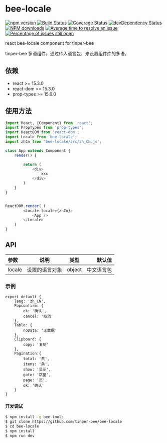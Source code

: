 # bee-locale

[![npm version](https://img.shields.io/npm/v/bee-locale.svg)](https://www.npmjs.com/package/bee-locale)
[![Build Status](https://img.shields.io/travis/tinper-bee/bee-locale/master.svg)](https://travis-ci.org/tinper-bee/bee-locale)
[![Coverage Status](https://coveralls.io/repos/github/tinper-bee/bee-locale/badge.svg?branch=master)](https://coveralls.io/github/tinper-bee/bee-locale?branch=master)
[![devDependency Status](https://img.shields.io/david/dev/tinper-bee/bee-locale.svg)](https://david-dm.org/tinper-bee/bee-locale#info=devDependencies)
[![NPM downloads](http://img.shields.io/npm/dm/bee-locale.svg?style=flat)](https://npmjs.org/package/bee-locale)
[![Average time to resolve an issue](http://isitmaintained.com/badge/resolution/tinper-bee/bee-locale.svg)](http://isitmaintained.com/project/tinper-bee/bee-locale "Average time to resolve an issue")
[![Percentage of issues still open](http://isitmaintained.com/badge/open/tinper-bee/bee-locale.svg)](http://isitmaintained.com/project/tinper-bee/bee-locale "Percentage of issues still open")


react bee-locale component for tinper-bee

tinper-bee 多语组件，通过传入语言包，来设置组件库的多语。

## 依赖

- react >= 15.3.0
- react-dom >= 15.3.0
- prop-types >= 15.6.0

## 使用方法

```js
import React, {Component} from 'react';
import PropTypes from 'prop-types';
import ReactDOM from 'react-dom';
import Locale from 'bee-locale';
import zhCn from 'bee-locale/src/zh_CN.js';

class App extends Component {
    render() {

        return (
            <div>
                xxx
            </div>
        )
    }
}


ReactDOM.render( (
        <Locale locale={zhCn}>
            <App />
        </Locale>
    )
}


```



## API

|参数|说明|类型|默认值|
|:--|:---:|:--:|---:|
|locale|设置的语言对象|object|中文语言包|

### 示例

```
export default {
    lang: 'zh_CN',
    Popconfirm: {
        ok: '确认',
        cancel: '取消'
    },
    Table: {
        noData: '无数据'
    },
    Clipboard: {
        copy: '复制'
    },
    Pagination:{
        total: '共',
        items: '条',
        show: '显示',
        goto: '跳至',
        page: '页',
        ok: '确认'
    }
}
```

#### 开发调试

```sh
$ npm install -g bee-tools
$ git clone https://github.com/tinper-bee/bee-locale
$ cd bee-locale
$ npm install
$ npm run dev
```
